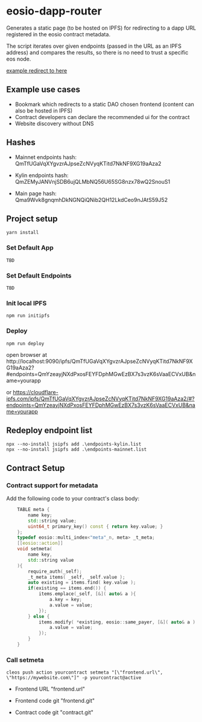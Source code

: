 # eosio-dapp-router

Generates a static page (to be hosted on IPFS) for redirecting to a dapp URL registered in the eosio contract metadata.

The script iterates over given endpoints (passed in the URL as an IPFS address) and compares the results, so there is no need to trust a specific eos node.


[example redirect to here](https://cloudflare-ipfs.com/ipfs/QmTfUGaVqXYgvzrAJpseZcNVyqKTitd7NkNF9XG19aAza2/#?endpoints=QmYzeayjNXdPxosFEYFDphMGwEzBX7s3vzK6sVaaECVxUB&name=cryptocoders)

## Example use cases

- Bookmark which redirects to a static DAO chosen frontend (content can also be hosted in IPFS)
- Contract developers can declare the recommended ui for the contract
- Website discovery without DNS

## Hashes

- Mainnet endpoints hash: QmTfUGaVqXYgvzrAJpseZcNVyqKTitd7NkNF9XG19aAza2

- Kylin endpoints hash: QmZEMyJANVnjSDB6ujQLMbNQ56U65SG8nzx78wQ2SnouS1

- Main page hash: Qma9Wvk8gnqmhDkNGNQiQNib2QH12LkdCeo9nJAtS59J52

## Project setup
```shell-script
yarn install
```
### Set Default App
```shell-script
TBD
```
### Set Default Endpoints
```shell-script
TBD
```
### Init local IPFS
```shell-script
npm run initipfs
```
### Deploy
```shell-script
npm run deploy
```
open browser at http://localhost:9090/ipfs/QmTfUGaVqXYgvzrAJpseZcNVyqKTitd7NkNF9XG19aAza2?#endpoints=QmYzeayjNXdPxosFEYFDphMGwEzBX7s3vzK6sVaaECVxUB&name=yourapp

or https://cloudflare-ipfs.com/ipfs/QmTfUGaVqXYgvzrAJpseZcNVyqKTitd7NkNF9XG19aAza2/#?endpoints=QmYzeayjNXdPxosFEYFDphMGwEzBX7s3vzK6sVaaECVxUB&name=yourapp

## Redeploy endpoint list
```shell-script
npx --no-install jsipfs add .\endpoints-kylin.list
npx --no-install jsipfs add .\endpoints-mainnet.list
```
## Contract Setup
### Contract support for metadata
Add the following code to your contract's class body:
```cpp
    TABLE meta { 
        name key; 
        std::string value; 
        uint64_t primary_key() const { return key.value; } 
    }; 
    typedef eosio::multi_index<"meta"_n, meta> _t_meta; 
    [[eosio::action]] 
    void setmeta(
        name key, 
        std::string value 
    ){ 
        require_auth(_self); 
        _t_meta items( _self, _self.value ); 
        auto existing = items.find( key.value ); 
        if(existing == items.end()) { 
            items.emplace(_self, [&]( auto& a ){ 
                a.key = key; 
                a.value = value; 
            }); 
        } else { 
            items.modify( *existing, eosio::same_payer, [&]( auto& a ) { 
                a.value = value; 
            }); 
        } 
    }       
```
### Call setmeta
```shell-script
cleos push action yourcontract setmeta "[\"frontend.url\", \"https://mywebsite.com\"]" -p yourcontract@active
```

- Frontend URL "frontend.url"

- Frontend code git "frontend.git"

- Contract code git "contract.git"
